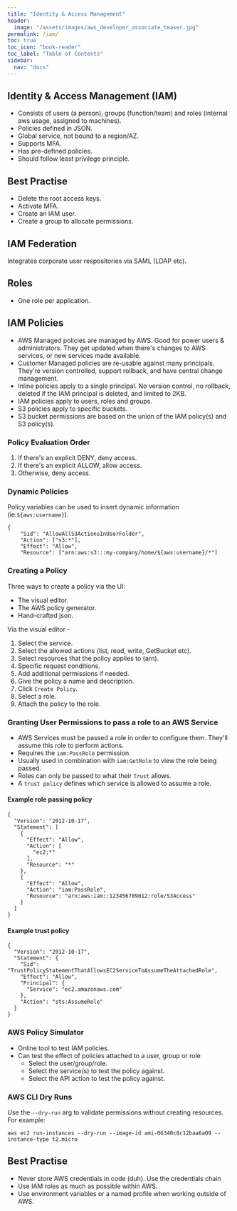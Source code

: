 ```yaml
---
title: "Identity & Access Management"
header:
  image: "/assets/images/aws_developer_associate_teaser.jpg"
permalink: /iam/
toc: true
toc_icon: "book-reader"
toc_label: "Table of Contents"
sidebar:
  nav: "docs"
---
```


## Identity & Access Management (IAM)

- Consists of users (a person), groups (function/team) and roles (internal aws usage, assigned to machines).
- Policies defined in JSON.
- Global service, not bound to a region/AZ.
- Supports MFA.
- Has pre-defined policies.
- Should follow least privilege principle.

## Best Practise

- Delete the root access keys.
- Activate MFA.
- Create an IAM user.
- Create a group to allocate permissions.

## IAM Federation

Integrates corporate user respositories via SAML (LDAP etc).

## Roles

- One role per application.

## IAM Policies

- AWS Managed policies are managed by AWS. Good for power users & administrators. They get updated when there's changes to AWS services, or new services made available.
- Customer Managed policies are re-usable against many principals. They're version controlled, support rollback, and have central change management.
- Inline policies apply to a single principal. No version control, no rollback, deleted if the IAM principal is deleted, and limited to 2KB.
- IAM policies apply to users, roles and groups.
- S3 policies apply to specific buckets.
- S3 bucket permissions are based on the union of the IAM policy(s) and S3 policy(s).

### Policy Evaluation Order

1. If there's an explicit DENY, deny access.
2. If there's an explicit ALLOW, allow access.
3. Otherwise, deny access.

### Dynamic Policies

Policy variables can be used to insert dynamic information (ie:```${aws:username}```).

```
{
    "Sid": "AllowAllS3ActionsInUserFolder",
    "Action": ["s3:*"],
    "Effect": "Allow",
    "Resource": ["arn:aws:s3:::my-company/home/${aws:username}/*"]
```

### Creating a Policy

Three ways to create a policy via the UI:

- The visual editor.
- The AWS policy generator.
- Hand-crafted json.

Via the visual editor -

1. Select the service.
2. Select the allowed actions (list, read, write, GetBucket etc).
3. Select resources that the policy applies to (arn).
4. Specific request conditions.
5. Add additional permissions if needed.
6. Give the policy a name and description.
7. Click ```Create Policy```.
8. Select a role.
9. Attach the policy to the role.

### Granting User Permissions to pass a role to an AWS Service

- AWS Services must be passed a role in order to configure them. They'll assume this role to perform actions.
- Requires the ```iam:PassRole``` permission.
- Usually used in combination with ```iam:GetRole``` to view the role being passed.
- Roles can only be passed to what their ```Trust``` allows.
- A ```trust policy``` defines which service is allowed to assume a role.

#### Example role passing policy

```
{
  "Version": "2012-10-17",
  "Statement": [
    {
      "Effect": "Allow",
      "Action": [
        "ec2:*"
      ],
      "Resource": "*"
    },
    {
      "Effect": "Allow",
      "Action": "iam:PassRole",
      "Resource": "arn:aws:iam::123456789012:role/S3Access"
    }
  ]
}
```

#### Example trust policy

```
{
  "Version": "2012-10-17",
  "Statement": {
    "Sid": "TrustPolicyStatementThatAllowsEC2ServiceToAssumeTheAttachedRole",
    "Effect": "Allow",
    "Principal": {
      "Service": "ec2.amazonaws.com"
    },
    "Action": "sts:AssumeRole"
  }
}
```

### AWS Policy Simulator

- Online tool to test IAM policies.
- Can test the effect of policies attached to a user, group or role
    - Select the user/group/role.
    - Select the service(s) to test the policy against.
    - Select the API action to test the policy against.
    
### AWS CLI Dry Runs

Use the ```--dry-run``` arg to validate permissions without creating resources. For example:

    aws ec2 run-instances --dry-run --image-id ami-06340c8c12baa6a09 --instance-type t2.micro

## Best Practise

- Never store AWS credentials in code (duh). Use the credentials chain
- Use IAM roles as much as possible within AWS.
- Use environment variables or a named profile when working outside of AWS.
